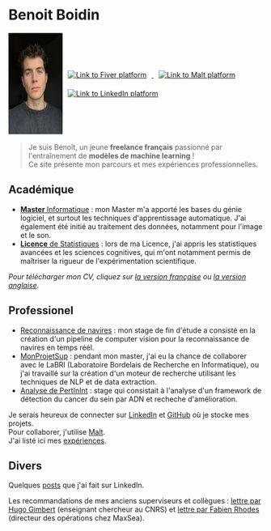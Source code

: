 # Benoit Boidin

[//]: # (Lien vers différentes plateformes professionnelles)
<div style="display:flex; justify-content:start; align-items:center;">
    <a href="">
        <img src="img/C797B9BB-F9CC-4DCD-82FC-3236A33D6FD1_1_105_c.jpeg" style="height:200px"/>
    </a>
    <div>
        <a href="https://www.fiverr.com/benoitboidin">
            <img src="https://is1-ssl.mzstatic.com/image/thumb/Purple211/v4/3d/10/62/3d10622f-253d-0ccf-26ec-86a49ce56203/AppIcon-0-0-1x_U007emarketing-0-0-0-7-0-0-85-220.png/1200x630wa.png" 
            style="height:50px; margin:10px;"
            alt="Link to Fiver platform" />
        </a>
        <a href="https://www.malt.fr/profile/benoitboidin">
            <img src="https://is1-ssl.mzstatic.com/image/thumb/Purple211/v4/e7/57/44/e757440c-56dc-7a83-d983-5ca1b432b390/AppIcon-0-0-1x_U007emarketing-0-5-0-85-220.png/1200x630wa.png" 
            style="height:50px; margin:10px;"
            alt="Link to Malt platform" />
        </a>
        <a href="https://fr.linkedin.com/in/benoît-boidin-276124a3">
            <img src="https://is1-ssl.mzstatic.com/image/thumb/Purple211/v4/ba/f3/2e/baf32ef3-571e-a8c8-d7c1-f12ca29dd2de/AppIcon-0-1x_U007emarketing-0-7-0-85-220-0.png/1200x630wa.png"  
            style="height:50px; margin:10px;"
            alt="Link to LinkedIn platform" />
        </a>
    </div>
</div>

> Je suis Benoît, un jeune **freelance français** passionné par l'entraînement de **modèles de machine learning** !  
> Ce site présente mon parcours et mes expériences professionnelles.

## Académique

- [**Master** Informatique](/education/#master-en-informatique) : mon Master m'a apporté les bases du génie logiciel, et surtout les techniques d'apprentissage automatique. J'ai également été initié au traitement des données, notamment pour l'image et le son.  
- [**Licence** de Statistiques](/education/#licence-de-statistiques-appliquées) : lors de ma Licence, j'ai appris les statistiques avancées et les sciences cognitives, qui m'ont notamment permis de maîtriser la rigueur de l'expérimentation scientifique.

*Pour télécharger mon CV, cliquez sur [la version française](/documents/cv_fr.pdf) ou [la version anglaise](/documents/cv_en.pdf).*

## Professionel

- [Reconnaissance de navires](/experiences/ml_boat) : mon stage de fin d'étude a consisté en la création d'un pipeline de computer vision pour la reconnaissance de navires en temps réél.
- [MonProjetSup](/experiences/monprojetsup) : pendant mon master, j'ai eu la chance de collaborer avec le LaBRI (Laboratoire Bordelais de Recherche en Informatique), ou j'ai travaillé sur la création d'un moteur de recherche utilisant les techniques de NLP et de data extraction.
- [Analyse de PertInInt](/experiences/pertinint) : stage qui consistait à l'analyse d'un framework de détection du cancer du sein par ADN et recheche d'amélioration.

Je serais heureux de connecter sur [LinkedIn](https://fr.linkedin.com/in/benoît-boidin-276124a3) et [GitHub](https://github.com/benoitboidin) où je stocke mes projets.  
Pour collaborer, j'utilise [Malt](<https://www.malt.fr/profile/benoitboidin>).  
J'ai listé ici mes [expériences](/experiences).

## Divers

Quelques [posts](/posts/posts) que j'ai fait sur LinkedIn.  

Les recommandations de mes anciens superviseurs et collègues : [lettre par Hugo Gimbert](/documents/recommandation_hugo.pdf) (enseignant chercheur au CNRS) et [lettre par Fabien Rhodes](/documents/recommandation_fabien.pdf) (directeur des opérations chez MaxSea).

<!-- <br>
<div class="github-card" data-github="benoitboidin" data-width="300" data-height="" data-theme="default"></div>
<script src="//cdn.jsdelivr.net/github-cards/latest/widget.js"></script> -->
